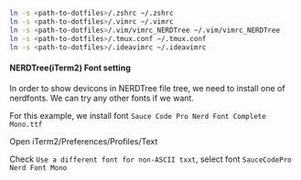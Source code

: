 ```bash
ln -s <path-to-dotfiles>/.zshrc ~/.zshrc
ln -s <path-to-dotfiles>/.vimrc ~/.vimrc
ln -s <path-to-dotfiles>/.vim/vimrc_NERDTree ~/.vim/vimrc_NERDTree
ln -s <path-to-dotfiles>/.tmux.conf ~/.tmux.conf
ln -s <path-to-dotfiles>/.ideavimrc ~/.ideavimrc
```

#### NERDTree(iTerm2) Font setting
In order to show devicons in NERDTree file tree, we need to install one of nerdfonts. We can try any other fonts if we want.

For this example, we install font `Sauce Code Pro Nerd Font Complete Mono.ttf`

Open iTerm2/Preferences/Profiles/Text

Check `Use a different font for non-ASCII txxt`, select font `SauceCodePro Nerd Font Mono`
